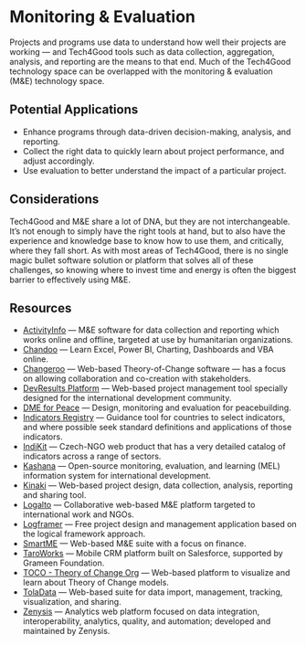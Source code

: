 # Monitoring & Evaluation

Projects and programs use data to understand how well their projects are working — and Tech4Good tools such as data collection, aggregation, analysis, and reporting are the means to that end. Much of the Tech4Good technology space can be overlapped with the monitoring & evaluation (M&E) technology space.

## Potential Applications

- Enhance programs through data-driven decision-making, analysis, and reporting.
- Collect the right data to quickly learn about project performance, and adjust accordingly.
- Use evaluation to better understand the impact of a particular project.

## Considerations

Tech4Good and M&E share a lot of DNA, but they are not interchangeable. It’s not enough to simply have the right tools at hand, but to also have the experience and knowledge base to know how to use them, and critically, where they fall short. As with most areas of Tech4Good, there is no single magic bullet software solution or platform that solves all of these challenges, so knowing where to invest time and energy is often the biggest barrier to effectively using M&E.

## Resources

- [ActivityInfo](https://www.activityinfo.org) — M&E software for data collection and reporting which works online and offline, targeted at use by humanitarian organizations.
- [Chandoo](https://chandoo.org) — Learn Excel, Power BI, Charting, Dashboards and VBA online.
- [Changeroo](https://changeroo.com/) — Web-based Theory-of-Change software — has a focus on allowing collaboration and co-creation with stakeholders.
- [DevResults Platform](https://www.devresults.com/tour) — Web-based project management tool specially designed for the international development community.
- [DME for Peace](https://dmeforpeace.org) — Design, monitoring and evaluation for peacebuilding.
- [Indicators Registry](https://humanitarianresponse.info/applications/ir) — Guidance tool for countries to select indicators, and where possible seek standard definitions and applications of those indicators.
- [IndiKit](https://www.indikit.net) — Czech-NGO web product that has a very detailed catalog of indicators across a range of sectors.
- [Kashana](http://kashana.org) — Open-source monitoring, evaluation, and learning (MEL) information system for international development.
- [Kinaki](https://kinaki.ca) — Web-based project design, data collection, analysis, reporting and sharing tool.
- [Logalto](https://www.logalto.com/) — Collaborative web-based M&E platform targeted to international work and NGOs.
- [Logframer](http://www.logframer.eu) — Free project design and management application based on the logical framework approach.
- [SmartME](https://www.smartme.global) — Web-based M&E suite with a focus on finance.
- [TaroWorks](https://taroworks.org) — Mobile CRM platform built on Salesforce, supported by Grameen Foundation.
- [TOCO - Theory of Change Org](https://www.theoryofchange.org/toco-software/) — Web-based platform to visualize and learn about Theory of Change models.
- [TolaData](https://www.toladata.com/) — Web-based suite for data import, management, tracking, visualization, and sharing.
- [Zenysis](https://github.com/Zenysis/Harmony) — Analytics web platform focused on data integration, interoperability, analytics, quality, and automation; developed and maintained by Zenysis.
